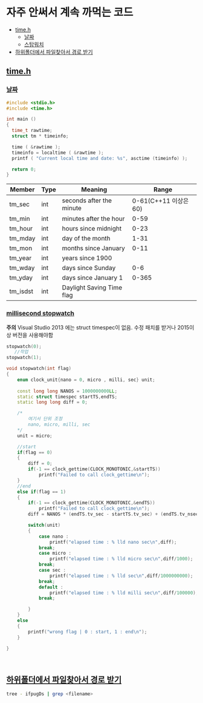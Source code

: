 # 자주 안써서 계속 까먹는 코드<a name = "TOP"></a>
+ [time.h](#time)
  * [날짜](#date)
  * [스탑워치](#stopwatch)
+ [하위폴더에서 파일찾아서 경로 받기](#tree)

## [time.h](#TOP)<a name ="time"></a>

### [날짜](#TOP)<a name = "date">
	
```C++
#include <stdio.h>
#include <time.h>

int main ()
{
  time_t rawtime;
  struct tm * timeinfo;

  time ( &rawtime );
  timeinfo = localtime ( &rawtime );
  printf ( "Current local time and date: %s", asctime (timeinfo) );

  return 0;
}

```

Member	|Type	|Meaning|	Range
---|---|---|---
tm_sec	|int	|seconds after the minute	|0-61(C++11 이상은 60)
tm_min	|int	|minutes after the hour	|0-59
tm_hour	|int	|hours since midnight	|0-23
tm_mday|	int	|day of the month|	1-31
tm_mon	|int	|months since January|	0-11
tm_year	|int	|years since 1900	
tm_wday	|int|	days since Sunday	|0-6
tm_yday	|int|	days since January 1|	0-365
tm_isdst	|int	|Daylight Saving Time flag	


### [millisecond stopwatch](#TOP)<a name ="stopwatch"></a>

**주의** Visual Studio 2013 에는 struct timespec이 없음. 수정 패치를 받거나 2015이상 버전을 사용해야함

```C++
stopwatch(0);
   //작업 
stopwatch(1);
```

```C++
void stopwatch(int flag)
{
	enum clock_unit{nano = 0, micro , milli, sec} unit;
	
	const long long NANOS = 1000000000LL;
	static struct timespec startTS,endTS;
	static long long diff = 0;

	/*
		여기서 단위 조정
		nano, micro, milli, sec
	*/
	unit = micro;

	//start
	if(flag == 0)
	{
		diff = 0;
		if(-1 == clock_gettime(CLOCK_MONOTONIC,&startTS))
			printf("Failed to call clock_gettime\n");
	}
	//end
	else if(flag == 1)
	{		
		if(-1 == clock_gettime(CLOCK_MONOTONIC,&endTS))
			printf("Failed to call clock_gettime\n");
		diff = NANOS * (endTS.tv_sec - startTS.tv_sec) + (endTS.tv_nsec - startTS.tv_nsec);

		switch(unit)		
		{
			case nano :
				printf("elapsed time : % lld nano sec\n",diff);
			break;
			case micro :
				printf("elapsed time : % lld micro sec\n",diff/1000);
			break;
			case sec :
				printf("elapsed time : % lld sec\n",diff/1000000000);
			break;
			default :
				printf("elapsed time : % lld milli sec\n",diff/100000);
			break;	

		}
	}
	else
	{
		printf("wrong flag | 0 : start, 1 : end\n");
	}

}

 
```

## [하위폴더에서 파일찾아서 경로 받기](#TOP)<a name ="tree"></a>

```bash
tree - ifpugDs | grep <filename>
```
